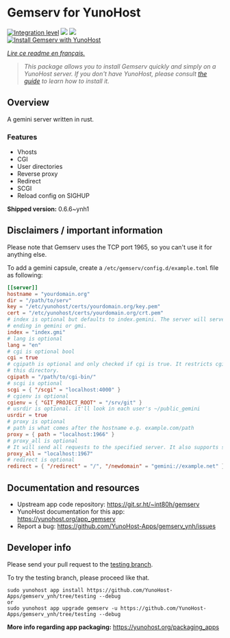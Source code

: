 <!--
N.B.: This README was automatically generated by https://github.com/YunoHost/apps/tree/master/tools/README-generator
It shall NOT be edited by hand.
-->

# Gemserv for YunoHost

[![Integration level](https://dash.yunohost.org/integration/gemserv.svg)](https://dash.yunohost.org/appci/app/gemserv) ![](https://ci-apps.yunohost.org/ci/badges/gemserv.status.svg) ![](https://ci-apps.yunohost.org/ci/badges/gemserv.maintain.svg)  
[![Install Gemserv with YunoHost](https://install-app.yunohost.org/install-with-yunohost.svg)](https://install-app.yunohost.org/?app=gemserv)

*[Lire ce readme en français.](./README_fr.md)*

> *This package allows you to install Gemserv quickly and simply on a YunoHost server.
If you don't have YunoHost, please consult [the guide](https://yunohost.org/#/install) to learn how to install it.*

## Overview

A gemini server written in rust.

### Features

- Vhosts
- CGI
- User directories
- Reverse proxy
- Redirect
- SCGI
- Reload config on SIGHUP


**Shipped version:** 0.6.6~ynh1



## Disclaimers / important information

Please note that Gemserv uses the TCP port 1965, so you can't use it for anything else.

To add a gemini capsule, create a `/etc/gemserv/config.d/example.toml` file as following:

``` toml
[[server]]
hostname = "yourdomain.org"
dir = "/path/to/serv"
key = "/etc/yunohost/certs/yourdomain.org/key.pem"
cert = "/etc/yunohost/certs/yourdomain.org/crt.pem"
# index is optional but defaults to index.gemini. The server will serve files
# ending in gemini or gmi.
index = "index.gmi"
# lang is optional
lang = "en"
# cgi is optional bool
cgi = true
# cgipath is optional and only checked if cgi is true. It restricts cgi to only
# this directory.
cgipath = "/path/to/cgi-bin/"
# scgi is optional
scgi = { "/scgi" = "localhost:4000" }
# cgienv is optional
cgienv = { "GIT_PROJECT_ROOT" = "/srv/git" }
# usrdir is optional. it'll look in each user's ~/public_gemini
usrdir = true
# proxy is optional
# path is what comes after the hostname e.g. example.com/path
proxy = { path = "localhost:1966" }
# proxy_all is optional
# It will send all requests to the specified server. It also supports streamming.
proxy_all = "localhost:1967"
# redirect is optional
redirect = { "/redirect" = "/", "/newdomain" = "gemini://example.net" }
```

## Documentation and resources

* Upstream app code repository: https://git.sr.ht/~int80h/gemserv
* YunoHost documentation for this app: https://yunohost.org/app_gemserv
* Report a bug: https://github.com/YunoHost-Apps/gemserv_ynh/issues

## Developer info

Please send your pull request to the [testing branch](https://github.com/YunoHost-Apps/gemserv_ynh/tree/testing).

To try the testing branch, please proceed like that.
```
sudo yunohost app install https://github.com/YunoHost-Apps/gemserv_ynh/tree/testing --debug
or
sudo yunohost app upgrade gemserv -u https://github.com/YunoHost-Apps/gemserv_ynh/tree/testing --debug
```

**More info regarding app packaging:** https://yunohost.org/packaging_apps